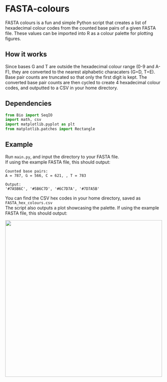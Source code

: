 # FASTA-colours
FASTA colours is a fun and simple Python script that creates a list of hexadecimal colour codes from the counted base pairs of a given FASTA file. These values can be imported into R as a colour palette for plotting figures.  

## How it works  
Since bases G and T are outside the hexadecimal colour range (0-9 and A-F), they are converted to the nearest alphabetic characaters (G=D, T=E). Base pair counts are truncated so that only the first digit is kept. The converted base pair counts are then cycled to create 4 hexadecimal colour codes, and outputted to a CSV in your home directory.

## Dependencies  
```python
from Bio import SeqIO
import math, csv
import matplotlib.pyplot as plt
from matplotlib.patches import Rectangle
```  
## Example    
Run ```main.py```, and input the directory to your FASTA file.  
If using the example FASTA file, this should output:  
  
```
Counted base pairs:   
A = 787, G = 566, C = 621, , T = 783  

Output:  
'#7A5B6C', '#5B6C7D', '#6C7D7A', '#7D7A5B'  
```  
  
You can find the CSV hex codes in your home directory, saved as ```FASTA_hex_colours.csv```  
The script also outputs a plot showcasing the palette. If using the example FASTA file, this should output:  
  
<img align="center" src="https://raw.githubusercontent.com/alexpinch/FASTA-colours/main/example_data/example_palette.png" width=500/>  
